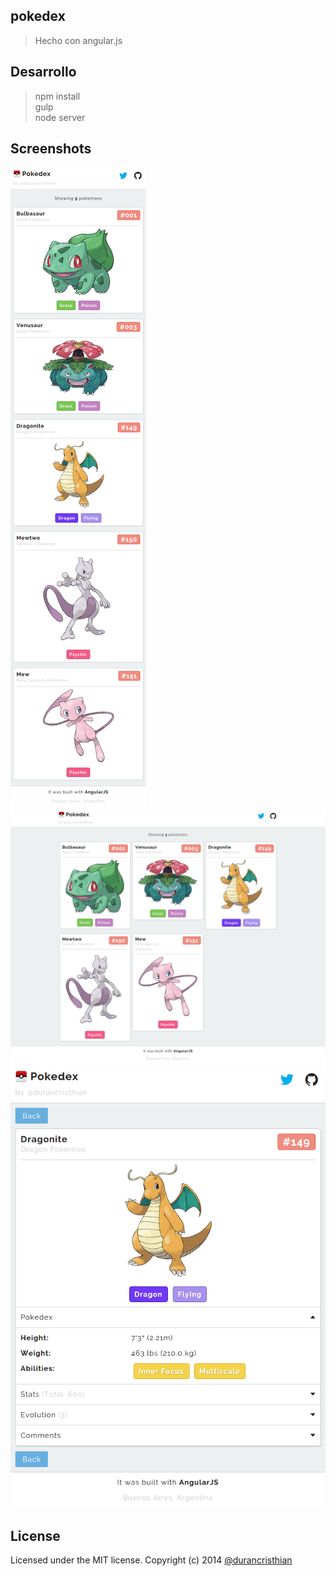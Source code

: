pokedex
----------

> Hecho con angular.js

Desarrollo
----------
> npm install <br>
> gulp <br>
> node server

Screenshots
----------
![pokedex](https://raw.githubusercontent.com/durancristhian/pokedex/master/screenshots/website-1.png)
![pokedex](https://raw.githubusercontent.com/durancristhian/pokedex/master/screenshots/website-2.png)
![pokedex](https://raw.githubusercontent.com/durancristhian/pokedex/master/screenshots/website-3.png)

License
----------
Licensed under the MIT license.
Copyright (c) 2014 [@durancristhian](https://twitter.com/DuranCristhian)